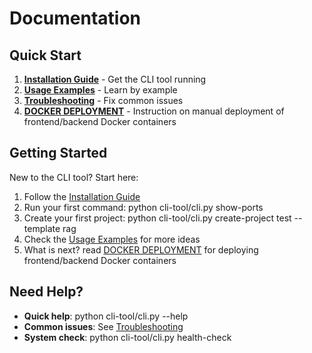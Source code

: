 # Documentation

## Quick Start

1. **[Installation Guide](installation.md)** - Get the CLI tool running
2. **[Usage Examples](usage.md)** - Learn by example
3. **[Troubleshooting](troubleshooting.md)** - Fix common issues
4. **[DOCKER DEPLOYMENT](DOCKER_DEPLOYMENT.md)** - Instruction on manual deployment of frontend/backend Docker containers

## Getting Started

New to the CLI tool? Start here:

1. Follow the [Installation Guide](installation.md)
2. Run your first command: python cli-tool/cli.py show-ports
3. Create your first project: python cli-tool/cli.py create-project test --template rag
4. Check the [Usage Examples](usage.md) for more ideas
5. What is next? read [DOCKER DEPLOYMENT](DOCKER_DEPLOYMENT.md) for deploying frontend/backend Docker containers

## Need Help?

- **Quick help**: python cli-tool/cli.py --help
- **Common issues**: See [Troubleshooting](troubleshooting.md)
- **System check**: python cli-tool/cli.py health-check


